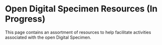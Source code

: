 # Open Digital Specimen Resources (In Progress)
This page contains an assortment of resources to help facilitate activities associated with the open Digital Specimen.

